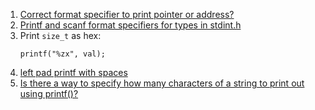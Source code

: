  1. [Correct format specifier to print pointer or address?](https://stackoverflow.com/questions/9053658/correct-format-specifier-to-print-pointer-or-address)
 2. [Printf and scanf format specifiers for types in stdint.h][1]
 3. Print `size_t` as hex:
    ```
    printf("%zx", val);
    ```
 4. [left pad printf with spaces]
 5. [Is there a way to specify how many characters of a string to print out using printf()?]
    
[1]: https://en.wikipedia.org/wiki/C_data_types#inttypes.h
[left pad printf with spaces]: https://stackoverflow.com/questions/293438/left-pad-printf-with-spaces
[Is there a way to specify how many characters of a string to print out using printf()?]: https://stackoverflow.com/questions/2239519/is-there-a-way-to-specify-how-many-characters-of-a-string-to-print-out-using-pri
